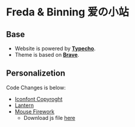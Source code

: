 # Freda & Binning 爱の小站
## Base
* Website is powered by **[Typecho](https://typecho.org/)**.
* Theme is based on **[Brave](https://github.com/zwying0814/Brave)**.
## Personalizetion
Code Changes is below: 
* [Iconfont Copyroght](https://github.com/Binning42/love/commit/2544069c2cceebd5d6277e36e6341fa24e05ce31)
* [Lantern](https://github.com/Binning42/love/commit/fce41e623e0be84b350077b31f1ce0fc875dd2e2)
* [Mouse Firework](https://github.com/Binning42/love/commit/ae3e899e7eddafd3183eb93747e4b484193b0cea)
    * Download js file [here](https://www.hcyacg.com/tutorial/Special-effects-of-mouse.html)
